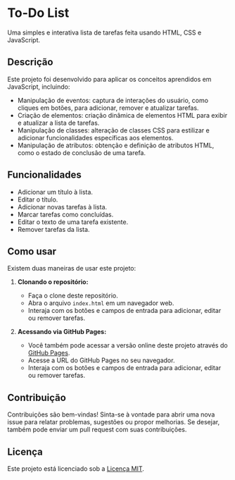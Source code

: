 # To-Do List

Uma simples e interativa lista de tarefas feita usando HTML, CSS e JavaScript.

## Descrição
Este projeto foi desenvolvido para aplicar os conceitos aprendidos em JavaScript, incluindo:

- Manipulação de eventos: captura de interações do usuário, como cliques em botões, para adicionar, remover e atualizar tarefas.
- Criação de elementos: criação dinâmica de elementos HTML para exibir e atualizar a lista de tarefas.
- Manipulação de classes: alteração de classes CSS para estilizar e adicionar funcionalidades específicas aos elementos.
- Manipulação de atributos: obtenção e definição de atributos HTML, como o estado de conclusão de uma tarefa.

## Funcionalidades
- Adicionar um título à lista.
- Editar o título.
- Adicionar novas tarefas à lista.
- Marcar tarefas como concluídas.
- Editar o texto de uma tarefa existente.
- Remover tarefas da lista.

## Como usar
Existem duas maneiras de usar este projeto:

1. **Clonando o repositório:**
   - Faça o clone deste repositório.
   - Abra o arquivo `index.html` em um navegador web.
   - Interaja com os botões e campos de entrada para adicionar, editar ou remover tarefas.

2. **Acessando via GitHub Pages:**
   - Você também pode acessar a versão online deste projeto através do [GitHub Pages](URL_DO_GITHUB_PAGES).
   - Acesse a URL do GitHub Pages no seu navegador.
   - Interaja com os botões e campos de entrada para adicionar, editar ou remover tarefas.

## Contribuição
Contribuições são bem-vindas! Sinta-se à vontade para abrir uma nova issue para relatar problemas, sugestões ou propor melhorias. Se desejar, também pode enviar um pull request com suas contribuições.

## Licença
Este projeto está licenciado sob a [Licença MIT](https://opensource.org/licenses/MIT).
